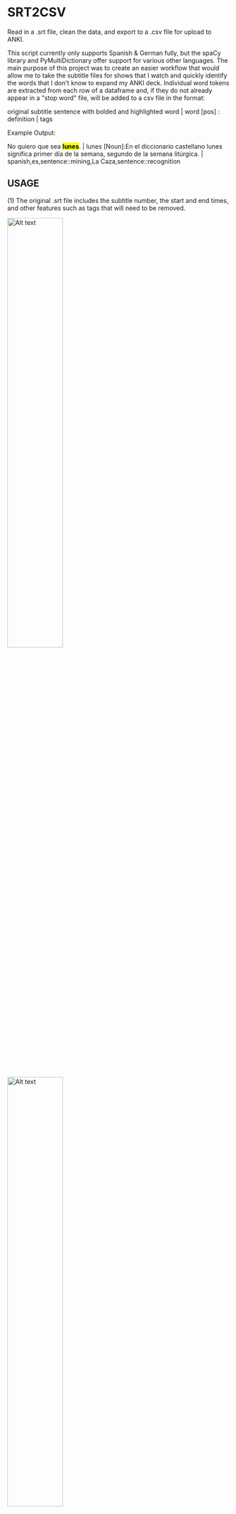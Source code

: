 # SRT2CSV
Read in a .srt file, clean the data, and export to a .csv file for upload to ANKI. 

This script currently only supports Spanish & German fully, but the spaCy library and PyMultiDictionary offer support for various other languages. The main purpose of this project was to create an easier workflow that would allow me to take the subtitle files for shows that I watch and quickly identify the words that I don't know to expand my ANKI deck. Individual word tokens are extracted from each row of a dataframe and, if they do not already appear in a "stop word" file, will be added to a csv file in the format: 

original subtitle sentence with bolded and highlighted word | word [pos] : definition | tags

Example Output:

No quiero que sea <mark><b>lunes</b></mark>. | lunes [Noun]:En el diccionario castellano lunes significa primer día de la semana, segundo de la semana litúrgica.	| spanish,es,sentence::mining,La Caza,sentence::recognition


## USAGE
(1) The original .srt file includes the subtitle number, the start and end times, and other features such as tags that will need to be removed. 

<img src="Screenshots/1_es_demo_srt_pt1.PNG" alt="Alt text" width="50%"/>
<img src="Screenshots/2_es_demo_srt_pt2.PNG" alt="Alt text" width="50%"/>

(2) After loading the subtitles with the pysrt library you get a SubRipFile object. 

<img src="Screenshots/3_original_subfile.PNG" alt="Alt text" width="50%"/>

(3) The formatting is removed with the remove_formatting function and you return a cleaner SubRipFile object.

<img src="Screenshots/4_subfile_no_tags.PNG" alt="Alt text" width="50%"/>

(4) Using that SubRipFile's text attribute you can then create the first dataframe to inspect it for further areas to clean. In this dataframe you can note that there are still newline characters "\n" that appear on a few lines. 

<img src="Screenshots/5_es_demo_original_df.PNG" alt="Alt text" width="50%"/>

(5) You can do some basic exploratory data analysis on the dataframe to see the top 5 rows, the total rows and columns, the data type, unique values, and the most frequent values. 

<img src="Screenshots/6_basic_exploratory_analysis.PNG" alt="Alt text" width="50%"/>

(6) Removing the newline character. 

<img src="Screenshots/7_removing_newline_char.PNG" alt="Alt text" width="50%"/>

(7) Breaking down the text into individual words through word tokenization will be vital for identifying words that I do not know. 

<img src="Screenshots/8_tokenize_words.PNG" alt="Alt text" width="50%"/>

(8) Tokenizing the sentences. Currently there is not any sentiment analysis, but the full sentences will be needed to perform this step. 

<img src="Screenshots/9_tokenize_sentences.PNG" alt="Alt text" width="50%"/>

(9) Stop words are loaded from the nltk.corpus library and you can extend that list to include your own words. Character names and city names do not need to be added to ANKI for study so they can be filtered out. 

<img src="Screenshots/10_remove_stopwords.PNG" alt="Alt text" width="50%"/>
<img src="Screenshots/11_remove_stopwords.PNG" alt="Alt text" width="50%"/>

(10) You can get a visual overview of the "x" most frequent words so you know which words to focus on learning first. 

<img src="Screenshots/12_freq_dist.PNG" alt="Alt text" width="50%"/>

(11) If you want to see the full subtitle lines for one of those most frequent words you can use the find_word function. 

<img src="Screenshots/13_find_word.PNG" alt="Alt text" width="50%"/>

(12) The Educalingo dictionary defaults to a mix of English and the target language's definitions. For my purposes I only wanted to see the definition in the target language. 

<img src="Screenshots/14_example_definitions.PNG" alt="Alt text" width="50%"/>

(13) A function is used to chunk sections of the definition, use LangDetect to see if it's the target language and if so return only that section of the definition.

<img src="Screenshots/15_extract_desired_lang.PNG" alt="Alt text" width="50%"/>

(14) Another issue with Educalingo is that the definition doesn't include the article of a noun, which is crucial at the time of learning a word in gendered languages like Spanish(el,la) and German (der, die, das). SpaCy includes the gender as part of the token, but the actual article has to be specified. 

<img src="Screenshots/16_get_article_noun.PNG" alt="Alt text" width="50%"/>

(15) It's better to use the base word with Educalingo because often the definition is tied to this word (as opposed to the plural of a noun or the conjugated form of a verb). 

<img src="Screenshots/17_get_base_word.PNG" alt="Alt text" width="50%"/>

(16) Constructing the csv file by iterating through all words in the specified column 'No Stop Words'. For each word that is unknown I look up all the sentences in the dataframe that also include that word. Each entry is stored as a string and added to a list that is then turned into a new dataframe and exported to a csv file. 

<img src="Screenshots/18_construct_csv.PNG" alt="Alt text" width="50%"/>

(17) In the language learning community there is the n+1 principle where you should use comprehensible input when learning a language that is just slightly more difficult than what you can already do. This can be applied to the 'No Stop Words' column by choosing to only add a sentence to the csv if there is only 1 unknown word (although there is the option for the user to expand this to 'x' desired words). 

<img src="Screenshots/19_max_word_csv.PNG" alt="Alt text" width="50%"/>


## NOTES / LIMITATIONS

- Notepad++ convert ANSI to UTF-8 for special characters
- Seems to need to be UTF-8 BOM in order to preserve special characters
- Hinglish doesn't have an official language code. 
- On occasion the Educalingo library is unable to find a definition for the word.
  
  ex) Pájaros [?]:None , Buenos [?]:None
  
    - This is possibly due to the definition being linked to the stem that is singular as well as a problem with the first letter being uppercase.
      
- Perhaps the biggest limitation with the approach of this project is that it does not account for idioms or slang that may combine previously known/stop words that result in a completely different meaning. For this reason I combine a phrase dictionary and book of idioms in my personal studies.
  
  ex) Mi media naranja. ("My better half." - Literally "My half orange.")
    
  
## FUTURE IMPROVEMENTS
- Adding sentiment analysis on the sentences
- Adding a category tag for each sentence
- Creating word clouds (for categories such as family & friends, outside & sports, cooking, etc.)
- Changing the educalingo dictionary to web scraping an actual dictionary for better definitions and articles for nouns?
- Extending the verb definition to include tense -> go deeper into spaCy lemmatization
- Adding support for more languages

